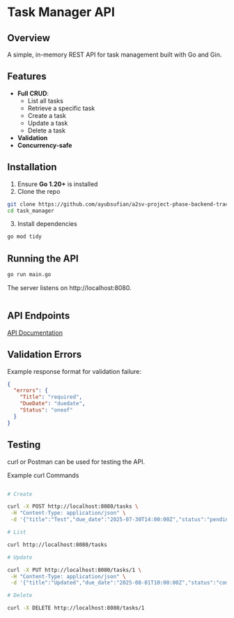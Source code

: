 # Task Manager API

## Overview

A simple, in-memory REST API for task management built with Go and Gin.

## Features

- **Full CRUD**:
  - List all tasks
  - Retrieve a specific task
  - Create a task
  - Update a task
  - Delete a task
- **Validation**
- **Concurrency-safe**

## Installation

1. Ensure **Go 1.20+** is installed
2. Clone the repo

```bash
git clone https://github.com/ayubsufian/a2sv-project-phase-backend-track.git
cd task_manager
```

3. Install dependencies

```bash
go mod tidy
```

## Running the API

```bash
go run main.go
```

The server listens on http://localhost:8080.

```

```

## API Endpoints

[API Documentation](https://documenter.getpostman.com/view/46809956/2sB34imLWd)

## Validation Errors

Example response format for validation failure:

```json
{
  "errors": {
    "Title": "required",
    "DueDate": "duedate",
    "Status": "oneof"
  }
}
```

## Testing

curl or Postman can be used for testing the API.

Example curl Commands

```bash

# Create

curl -X POST http://localhost:8080/tasks \
 -H "Content-Type: application/json" \
 -d '{"title":"Test","due_date":"2025-07-30T14:00:00Z","status":"pending"}'

# List

curl http://localhost:8080/tasks

# Update

curl -X PUT http://localhost:8080/tasks/1 \
 -H "Content-Type: application/json" \
 -d '{"title":"Updated","due_date":"2025-08-01T10:00:00Z","status":"completed"}'

# Delete

curl -X DELETE http://localhost:8080/tasks/1
```
